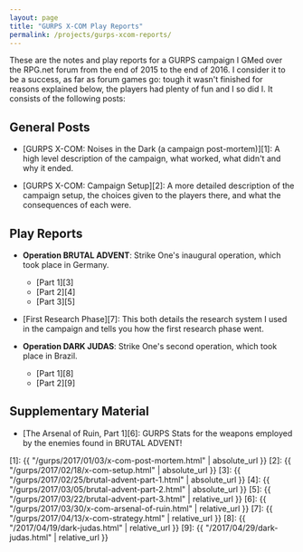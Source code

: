 ```yaml
---
layout: page
title: "GURPS X-COM Play Reports"
permalink: /projects/gurps-xcom-reports/
---
```


These are the notes and play reports for a GURPS campaign I GMed over the
RPG.net forum from the end of 2015 to the end of 2016. I consider it to be a
success, as far as forum games go: tough it wasn't finished for reasons
explained below, the players had plenty of fun and I so did I. It consists of
the following posts:

## General Posts

- [GURPS X-COM: Noises in the Dark (a campaign post-mortem)][1]: A high level
  description of the campaign, what worked, what didn't and why it ended.

- [GURPS X-COM: Campaign Setup][2]: A more detailed description of the campaign
  setup, the choices given to the players there, and what the consequences of
  each were.

## Play Reports

- **Operation BRUTAL ADVENT**: Strike One's inaugural operation, which took
  place in Germany.

  - [Part 1][3]
  - [Part 2][4]
  - [Part 3][5]

- [First Research Phase][7]: This both details the research system I used in the
  campaign and tells you how the first research phase went.

- **Operation DARK JUDAS**: Strike One's second operation, which took
  place in Brazil.

  - [Part 1][8]
  - [Part 2][9]

## Supplementary Material

- [The Arsenal of Ruin, Part 1][6]: GURPS Stats for the weapons employed by the
  enemies found in BRUTAL ADVENT!


[1]: {{ "/gurps/2017/01/03/x-com-post-mortem.html" | absolute_url }}
[2]: {{ "/gurps/2017/02/18/x-com-setup.html" | absolute_url }}
[3]: {{ "/gurps/2017/02/25/brutal-advent-part-1.html" | absolute_url }}
[4]: {{ "/gurps/2017/03/05/brutal-advent-part-2.html" | absolute_url }}
[5]: {{ "/gurps/2017/03/22/brutal-advent-part-3.html" | relative_url }}
[6]: {{ "/gurps/2017/03/30/x-com-arsenal-of-ruin.html" | relative_url }}
[7]: {{ "/gurps/2017/04/13/x-com-strategy.html" | relative_url }}
[8]: {{ "/2017/04/19/dark-judas.html" | relative_url }}
[9]: {{ "/2017/04/29/dark-judas.html" | relative_url }}
